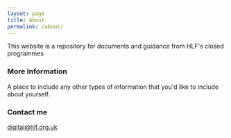 ```yaml
---
layout: page
title: About
permalink: /about/
---
```


This website is a repository for documents and guidance from HLF's closed programmes

### More Information

A place to include any other types of information that you'd like to include about yourself.

### Contact me

[digital@hlf.org.uk](mailto:digital@hlf.org.uk)